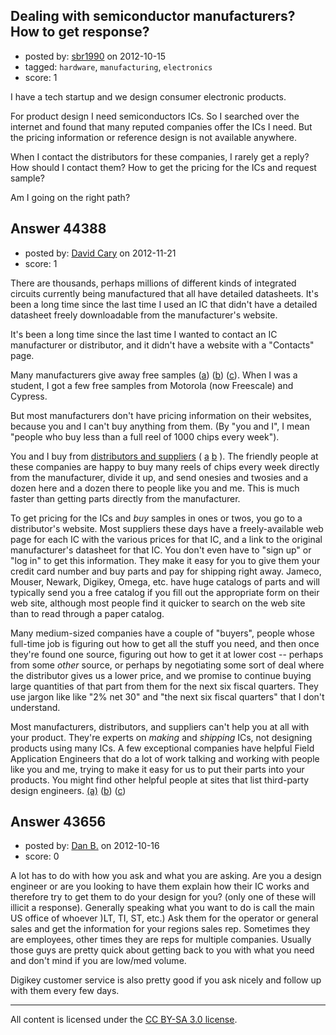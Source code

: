 ## Dealing with semiconductor manufacturers? How to get response?

- posted by: [sbr1990](https://stackexchange.com/users/-1/21142-sbr1990) on 2012-10-15
- tagged: `hardware`, `manufacturing`, `electronics`
- score: 1

I have a tech startup and we design consumer electronic products.

For product design I need semiconductors ICs. So I searched over the internet and found that many reputed companies offer the ICs I need. But the pricing information or reference design is not available anywhere.

When I contact the distributors for these companies, I rarely get a reply?
How should I contact them? How to get the pricing for the ICs and request sample?

Am I going on the right path?


## Answer 44388

- posted by: [David Cary](https://stackexchange.com/users/-1/14409-david-cary) on 2012-11-21
- score: 1

<p>There are thousands, perhaps millions of different kinds of integrated circuits currently being manufactured that all have detailed datasheets. It's been a long time since the last time I used an IC that didn't have a detailed datasheet freely downloadable from the manufacturer's website.</p>

<p>It's been a long time since the last time I wanted to contact an IC manufacturer or distributor, and it didn't have a website with a "Contacts" page.</p>

<p>Many manufacturers give away free samples (<a href="http://www.freescale.com/webapp/sps/site/overview.jsp?code=ORDER_SAMPLES" rel="nofollow">a</a>) (<a href="http://www.microchip.com/samples/" rel="nofollow">b</a>) (<a href="http://www.ladyada.net/library/procure/samples.html" rel="nofollow">c</a>).
When I was a student, I got a few free samples from Motorola (now Freescale) and Cypress.</p>

<p>But most manufacturers don't have pricing information on their websites, because you and I can't buy anything from them. (By "you and I", I mean "people who buy less than a full reel of 1000 chips every week").</p>

<p>You and I buy from <a href="http://opencircuits.com/supplier" rel="nofollow">distributors and suppliers</a> ( <a href="http://www.ladyada.net/resources/procure/partsdistributors.html" rel="nofollow">a</a> <a href="http://www.eham.net/reviews/products/19" rel="nofollow">b</a> ).
The friendly people at these companies are happy to buy many reels of chips every week directly from the manufacturer, divide it up, and send onesies and twosies and a dozen here and a dozen there to people like you and me.
This is much faster than getting parts directly from the manufacturer.</p>

<p>To get pricing for the ICs and <em>buy</em> samples in ones or twos,
you go to a distributor's website.
Most suppliers these days have a freely-available web page for each IC with the various prices for that IC,
and a link to the original manufacturer's datasheet for that IC.
You don't even have to "sign up" or "log in" to get this information.
They make it easy for you to give them your credit card number and buy parts and pay for shipping right away.
Jameco, Mouser, Newark, Digikey, Omega, etc. have huge catalogs of parts and will typically send you a free catalog if you fill out the appropriate form on their web site,
although most people find it quicker to search on the web site than to read through a paper catalog.</p>

<p>Many medium-sized companies have a couple of "buyers", people whose full-time job is figuring out how to get all the stuff you need, and then once they're found one source, figuring out how to get it at lower cost -- perhaps from some <em>other</em> source, or perhaps by negotiating some sort of deal where the distributor gives us a lower price, and we promise to continue buying large quantities of that part from them for the next six fiscal quarters.
They use jargon like like "2% net 30" and "the next six fiscal quarters" that I don't understand.</p>

<p>Most manufacturers, distributors, and suppliers can't help you at all with your product.
They're experts on <em>making</em> and <em>shipping</em> ICs, not designing products using many ICs.
A few exceptional companies have helpful Field Application Engineers that do a lot of work talking and working with people like you and me, trying to make it easy for us to put their parts into your products.
You might find other helpful people at sites that list third-party design engineers.
<a href="http://electronics.stackexchange.com/">(a)</a> (<a href="http://microchip.newanglemedia.com/partner_matrix/" rel="nofollow">b</a>) (<a href="http://www.atmel.com/about/contact/default.aspx?contactType=Online%20Directory" rel="nofollow">c</a>)</p>



## Answer 43656

- posted by: [Dan B.](https://stackexchange.com/users/-1/21166-dan-b) on 2012-10-16
- score: 0

A lot has to do with how you ask and what you are asking.  Are you a design engineer or are you looking to have them explain how their IC works and therefore try to get them to do your design for you? (only one of these will illicit a response).  Generally speaking what you want to do is call the main US office of whoever )LT, TI, ST, etc.)  Ask them for the operator or general sales and get the information for your regions sales rep.  Sometimes they are employees, other times they are reps for multiple companies. Usually those guys are pretty quick about getting back to you with what you need and don't mind if you are low/med volume.

Digikey customer service is also pretty good if you ask nicely and follow up with them every few days.



---

All content is licensed under the [CC BY-SA 3.0 license](https://creativecommons.org/licenses/by-sa/3.0/).
